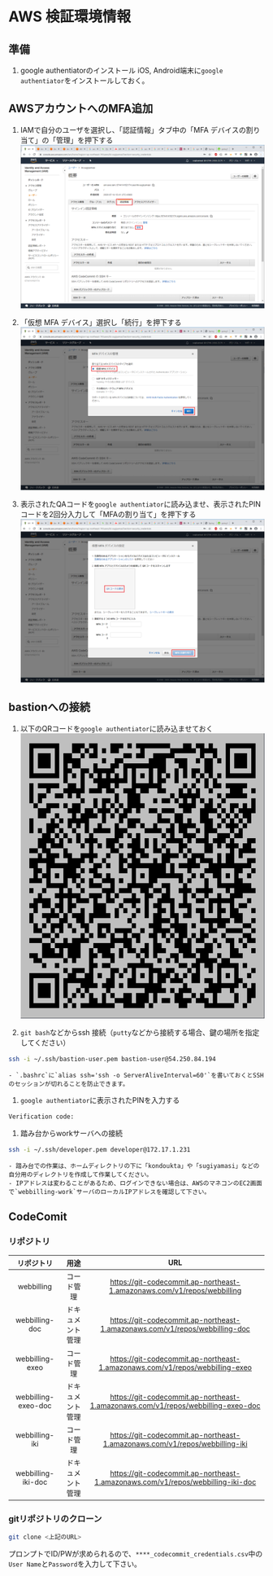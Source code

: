 # AWS 検証環境情報

## 準備

1. google authentiatorのインストール
iOS, Android端末に`google authentiator`をインストールしておく。

## AWSアカウントへのMFA追加

1. IAMで自分のユーザを選択し、「認証情報」タブ中の「MFA デバイスの割り当て」の「管理」を押下する
![](images/mfa1.png)

1. 「仮想 MFA デバイス」選択し「続行」を押下する
![](images/mfa2.png)

1. 表示されたQAコードを`google authentiator`に読み込ませ、表示されたPINコードを2回分入力して「MFAの割り当て」を押下する
![](images/mfa3.png)


## bastionへの接続

1. 以下のQRコードを`google authentiator`に読み込ませておく
![](images/qr.png)

1. `git bash`などからssh 接続（`putty`などから接続する場合、鍵の場所を指定してください）
```bash
ssh -i ~/.ssh/bastion-user.pem bastion-user@54.250.84.194
```
	- `.bashrc`に`alias ssh='ssh -o ServerAliveInterval=60'`を書いておくとSSHのセッションが切れることを防止できます。

1. `google authentiator`に表示されたPINを入力する
```bash
Verification code:
```

1. 踏み台からworkサーバへの接続  
```bash
ssh -i ~/.ssh/developer.pem developer@172.17.1.231
```
	- 踏み台での作業は、ホームディレクトリの下に「kondoukta」や「sugiyamasi」などの自分用のディレクトリを作成して作業してください。
	- IPアドレスは変わることがあるため、ログインできない場合は、AWSのマネコンのEC2画面で`webbilling-work`サーバのローカルIPアドレスを確認して下さい。

## CodeComit

### リポジトリ

| リポジトリ | 用途 | URL | 
|:-----:|:-----:|:-----:|
| webbilling | コード管理 | https://git-codecommit.ap-northeast-1.amazonaws.com/v1/repos/webbilling |
| webbilling-doc | ドキュメント管理 | https://git-codecommit.ap-northeast-1.amazonaws.com/v1/repos/webbilling-doc |
| webbilling-exeo | コード管理 | https://git-codecommit.ap-northeast-1.amazonaws.com/v1/repos/webbilling-exeo |
| webbilling-exeo-doc | ドキュメント管理 | https://git-codecommit.ap-northeast-1.amazonaws.com/v1/repos/webbilling-exeo-doc |
| webbilling-iki | コード管理 | https://git-codecommit.ap-northeast-1.amazonaws.com/v1/repos/webbilling-iki |
| webbilling-iki-doc | ドキュメント管理 | https://git-codecommit.ap-northeast-1.amazonaws.com/v1/repos/webbilling-iki-doc |

### gitリポジトリのクローン  

```bash
git clone <上記のURL>
```
プロンプトでID/PWが求められるので、`****_codecommit_credentials.csv`中の`User Name`と`Password`を入力して下さい。
